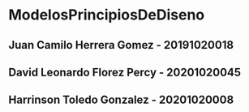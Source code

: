 # ModelosPrincipiosDeDiseno

## Juan Camilo Herrera Gomez - 20191020018
## David Leonardo Florez Percy - 20201020045
## Harrinson Toledo Gonzalez - 20201020008
